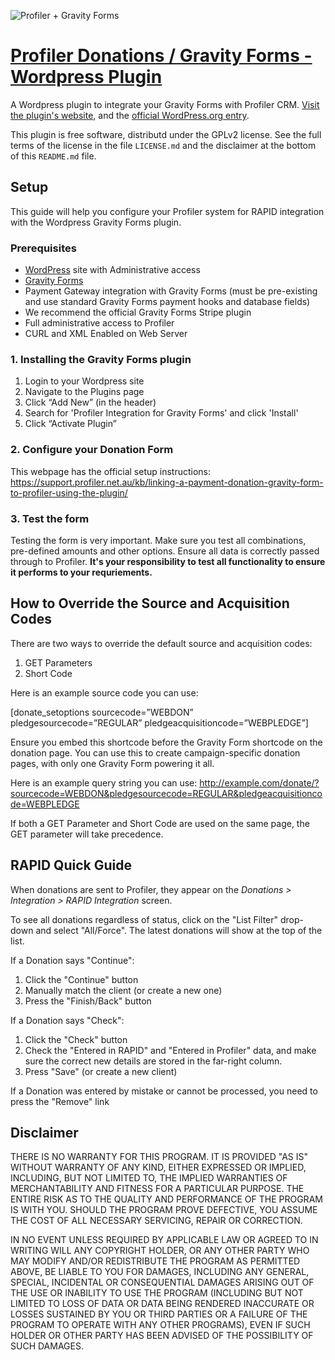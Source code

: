 ![Profiler + Gravity Forms](https://mediarealm.com.au/wp-content/uploads/2021/12/Profiler-GravityForms-Banner-1200x450.png)

# [Profiler Donations / Gravity Forms - Wordpress Plugin](http://mediarealm.com.au/wordpress-plugins/profiler-gravity-forms-donation-plugin/)
A Wordpress plugin to integrate your Gravity Forms with Profiler CRM. [Visit the plugin's website](http://mediarealm.com.au/wordpress-plugins/profiler-gravity-forms-donation-plugin/), and the [official WordPress.org entry](https://wordpress.org/plugins/profiler-donations-gravityforms/).

This plugin is free software, distributd under the GPLv2 license. See the full terms of the license in the file `LICENSE.md` and the disclaimer at the bottom of this `README.md` file.

## Setup

This guide will help you configure your Profiler system for RAPID integration with the Wordpress Gravity Forms plugin.

### Prerequisites

*	[WordPress](https://wordpress.org) site with Administrative access
*	[Gravity Forms](http://www.gravityforms.com)
*	Payment Gateway integration with Gravity Forms (must be pre-existing and use standard Gravity Forms payment hooks and database fields)
  * We recommend the official Gravity Forms Stripe plugin
*	Full administrative access to Profiler
*	CURL and XML Enabled on Web Server

### 1. Installing the Gravity Forms plugin

1.	Login to your Wordpress site
2.	Navigate to the Plugins page
3.	Click “Add New” (in the header)
5.	Search for 'Profiler Integration for Gravity Forms' and click 'Install'
6.	Click “Activate Plugin”

### 2. Configure your Donation Form

This webpage has the official setup instructions: https://support.profiler.net.au/kb/linking-a-payment-donation-gravity-form-to-profiler-using-the-plugin/

### 3. Test the form

Testing the form is very important. Make sure you test all combinations, pre-defined amounts and other options. Ensure all data is correctly passed through to Profiler. **It's your responsibility to test all functionality to ensure it performs to your requriements.**

## How to Override the Source and Acquisition Codes

There are two ways to override the default source and acquisition codes:

1.	GET Parameters
2.	Short Code

Here is an example source code you can use:

   [donate_setoptions sourcecode=”WEBDON” pledgesourcecode=”REGULAR” pledgeacquisitioncode=”WEBPLEDGE”]

Ensure you embed this shortcode before the Gravity Form shortcode on the donation page. You can use this to create campaign-specific donation pages, with only one Gravity Form powering it all.

Here is an example query string you can use:
http://example.com/donate/?sourcecode=WEBDON&pledgesourcecode=REGULAR&pledgeacquisitioncode=WEBPLEDGE

If both a GET Parameter and Short Code are used on the same page, the GET parameter will take precedence.

## RAPID Quick Guide

When donations are sent to Profiler, they appear on the *Donations > Integration > RAPID Integration* screen.

To see all donations regardless of status, click on the "List Filter" drop-down and select "All/Force". The latest donations will show at the top of the list.

If a Donation says "Continue":

1.	Click the "Continue" button
2.	Manually match the client (or create a new one)
3.	Press the "Finish/Back" button

If a Donation says "Check":

1.	Click the "Check" button
2.	Check the "Entered in RAPID" and "Entered in Profiler" data, and make sure the correct new details are stored in the far-right column.
3.	Press "Save" (or create a new client)

If a Donation was entered by mistake or cannot be processed, you need to press the "Remove" link

## Disclaimer

THERE IS NO WARRANTY FOR THIS PROGRAM. IT IS PROVIDED "AS IS" WITHOUT WARRANTY OF ANY KIND, EITHER EXPRESSED OR IMPLIED, INCLUDING, BUT NOT LIMITED TO, THE IMPLIED WARRANTIES OF MERCHANTABILITY AND FITNESS FOR A PARTICULAR PURPOSE. THE ENTIRE RISK AS TO THE QUALITY AND PERFORMANCE OF THE PROGRAM IS WITH YOU. SHOULD THE PROGRAM PROVE DEFECTIVE, YOU ASSUME THE COST OF ALL NECESSARY SERVICING, REPAIR OR CORRECTION. 

IN NO EVENT UNLESS REQUIRED BY APPLICABLE LAW OR AGREED TO IN WRITING WILL ANY COPYRIGHT HOLDER, OR ANY OTHER PARTY WHO MAY MODIFY AND/OR REDISTRIBUTE THE PROGRAM AS PERMITTED ABOVE, BE LIABLE TO YOU FOR DAMAGES, INCLUDING ANY GENERAL, SPECIAL, INCIDENTAL OR CONSEQUENTIAL DAMAGES ARISING OUT OF THE USE OR INABILITY TO USE THE PROGRAM (INCLUDING BUT NOT LIMITED TO LOSS OF DATA OR DATA BEING RENDERED INACCURATE OR LOSSES SUSTAINED BY YOU OR THIRD PARTIES OR A FAILURE OF THE PROGRAM TO OPERATE WITH ANY OTHER PROGRAMS), EVEN IF SUCH HOLDER OR OTHER PARTY HAS BEEN ADVISED OF THE POSSIBILITY OF SUCH DAMAGES.
